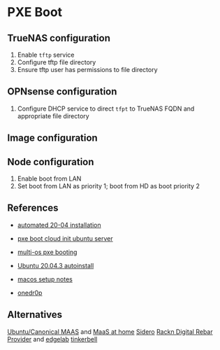 # PXE Boot

## TrueNAS configuration

1. Enable `tftp` service
2. Configure tftp file directory
3. Ensure tftp user has permissions to file directory

## OPNsense configuration

1. Configure DHCP service to direct `tfpt` to TrueNAS FQDN and appropriate file directory

## Image configuration

## Node configuration

1. Enable boot from LAN
2. Set boot from LAN as priority 1; boot from HD as boot priority 2

## References

- [automated 20-04 installation](https://askubuntu.com/questions/1235723/automated-20-04-server-installation-using-pxe-and-live-server-image)
- [pxe boot cloud init ubuntu server](https://www.golinuxcloud.com/pxe-boot-server-cloud-init-ubuntu-20-04/)
- [multi-os pxe booting](https://eerielinux.wordpress.com/2021/02/20/multi-os-pxe-booting-from-freebsd-12-linux-illumos-and-more-pt-4-2/)

- [Ubuntu 20.04.3 autoinstall](https://gist.github.com/s3rj1k/55b10cd20f31542046018fcce32f103e)
- [macos setup notes](https://gist.github.com/s3rj1k/55b10cd20f31542046018fcce32f103e#gistcomment-3924672)

- [onedr0p](https://github.com/onedr0p/home-ops/tree/05ba831487c9dba87be3b18fca5f2815e5de697a/server/pxe)

## Alternatives

[Ubuntu/Canonical MAAS](https://maas.io) and [MaaS at home](https://ubuntu.com/blog/maas-for-the-home)
[Sidero](https://www.sidero.dev)
[Rackn Digital Rebar Provider](https://rackn.com/rebar/) and [edgelab](https://gitlab.com/rackn/edgelab)
[tinkerbell](https://tinkerbell.org/)
